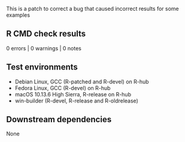 This is a patch to correct a bug that caused incorrect results for some examples

## R CMD check results

0 errors | 0 warnings | 0 notes

## Test environments

- Debian Linux, GCC (R-patched and R-devel) on R-hub
- Fedora Linux, GCC (R-devel) on R-hub
- macOS 10.13.6 High Sierra, R-release on R-hub
- win-builder (R-devel, R-release and R-oldrelease)

## Downstream dependencies

None
